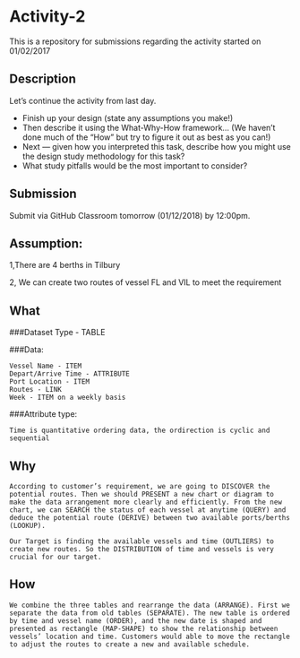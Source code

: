 # Activity-2

This is a repository for submissions regarding the activity started on 01/02/2017

## Description

Let’s continue the activity from last day.

- Finish up your design (state any assumptions you make!)
- Then describe it using the What-Why-How framework…
    (We haven’t done much of the “How” but try to figure it out as best as you can!)
- Next — given how you interpreted this task, describe how you might use the design study methodology for this task?
- What study pitfalls would be the most important to consider?

## Submission

Submit via GitHub Classroom tomorrow (01/12/2018) by 12:00pm.

## Assumption:

1,There are 4 berths in Tilbury

2, We can create two routes of vessel FL and VIL to meet the requirement

## What

###Dataset Type - TABLE

###Data:
	
	Vessel Name - ITEM
	Depart/Arrive Time - ATTRIBUTE
	Port Location - ITEM
	Routes - LINK
	Week - ITEM on a weekly basis

###Attribute type:
	
	Time is quantitative ordering data, the ordirection is cyclic and sequential

## Why

	According to customer’s requirement, we are going to DISCOVER the potential routes. Then we should PRESENT a new chart or diagram to make the data arrangement more clearly and efficiently. From the new chart, we can SEARCH the status of each vessel at anytime (QUERY) and deduce the potential route (DERIVE) between two available ports/berths (LOOKUP).

	Our Target is finding the available vessels and time (OUTLIERS) to create new routes. So the DISTRIBUTION of time and vessels is very crucial for our target.

## How

	We combine the three tables and rearrange the data (ARRANGE). First we separate the data from old tables (SEPARATE). The new table is ordered by time and vessel name (ORDER), and the new date is shaped and presented as rectangle (MAP-SHAPE) to show the relationship between vessels’ location and time. Customers would able to move the rectangle to adjust the routes to create a new and available schedule.

